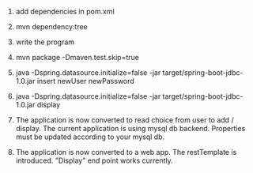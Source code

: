 1. add dependencies in pom.xml
2. mvn dependency:tree
3. write the program
4. mvn package -Dmaven.test.skip=true
5. java -Dspring.datasource.initialize=false -jar target/spring-boot-jdbc-1.0.jar insert newUser newPassword
6. java -Dspring.datasource.initialize=false -jar target/spring-boot-jdbc-1.0.jar display

7. The application is now converted to read choice from user to add / display. The current application is using mysql db backend. Properties must be updated according to your mysql db.

8. The application is now converted to a web app. The restTemplate is introduced. "Display" end point works currently.
